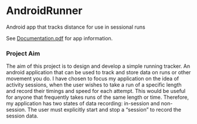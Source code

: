 # AndroidRunner
Android app that tracks distance for use in sessional runs

See [Documentation.pdf](Documentation.pdf) for app information.

### Project Aim
The aim of this project is to design and develop a simple running tracker. An android application that
can be used to track and store data on runs or other movement you do.
I have chosen to focus my application on the idea of activity sessions, when the user wishes to take a
run of a specific length and record their timings and speed for each attempt. This would be useful for
anyone that frequently takes runs of the same length or time. Therefore, my application has two
states of data recording: in-session and non-session. The user must explicitly start and stop a
“session” to record the session data.
